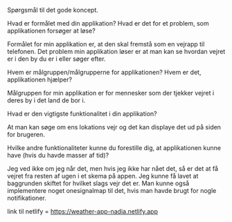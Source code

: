 Spørgsmål til det gode koncept.

Hvad er formålet med din applikation? Hvad er det for et problem, som applikationen forsøger at løse?

Formålet for min applikation er, at den skal fremstå som en vejrapp til telefonen. 
Det problem min applikation løser er at man kan se hvordan vejret er i den by du er i eller søger efter. 

Hvem er målgruppen/målgrupperne for applikationen? Hvem er det, applikationen hjælper?

Målgruppen for min applikation er for mennesker som der tjekker vejret i deres by i det land de bor i. 

Hvad er den vigtigste funktionalitet i din applikation?

At man kan søge om ens lokations vejr og det kan displaye det ud på siden for brugeren.

Hvilke andre funktionaliteter kunne du forestille dig, at applikationen kunne have (hvis du havde masser af tid)?

Jeg ved ikke om jeg når det, men hvis jeg ikke har nået det, så er det at få vejret fra resten af ugen i et skema på appen. 
Jeg kunne få lavet at baggrunden skiftet for hvilket slags vejr det er. 
Man kunne også implementere noget onesignalmap til det, hvis man havde brugt for nogle notifikationer. 


link til netlify = https://weather-app-nadia.netlify.app